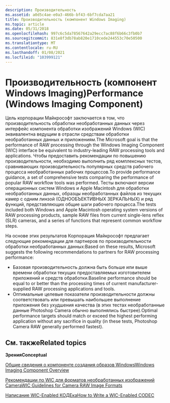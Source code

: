 ```yaml
---
description: Производительность
ms.assetid: a0d5c4ae-e0a3-466b-bf43-6bf7cda7aa21
title: Производительность (компонент Windows Imaging)
ms.topic: article
ms.date: 05/31/2018
ms.openlocfilehash: 997c6c5da78567642a29ecc7ac88f6b66c3fb0b7
ms.sourcegitcommit: 831e8f3db78ab820e1710cede244553c70e50500
ms.translationtype: MT
ms.contentlocale: ru-RU
ms.lasthandoff: 01/08/2021
ms.locfileid: "103999121"
---
```

# <a name="performance-windows-imaging-component"></a><span data-ttu-id="60561-103">Производительность (компонент Windows Imaging)</span><span class="sxs-lookup"><span data-stu-id="60561-103">Performance (Windows Imaging Component)</span></span>

<span data-ttu-id="60561-104">Цель корпорации Майкрософт заключается в том, что производительность обработки необработанных данных через интерфейс компонента обработки изображений Windows (WIC) эквивалентна ведущим в отрасли средствам обработки необработанных данных и приложениям.</span><span class="sxs-lookup"><span data-stu-id="60561-104">The Microsoft goal is that the performance of RAW processing through the Windows Imaging Component (WIC) interface be equivalent to industry-leading RAW processing tools and applications.</span></span> <span data-ttu-id="60561-105">Чтобы предоставить рекомендации по повышению производительности, необходимо выполнить ряд комплексных тестов, сравнивающих производительность популярных средств рабочего процесса необработанных рабочих процессов.</span><span class="sxs-lookup"><span data-stu-id="60561-105">To provide performance guidance, a set of comprehensive tests comparing the performance of popular RAW workflow tools was performed.</span></span> <span data-ttu-id="60561-106">Тесты включают версии операционных систем Windows и Apple Macintosh для обработки необработанных данных, образцы необработанных файлов из текущих камер с одним линзой (ОДНООБЪЕКТИВНЫХ ЗЕРКАЛЬНЫХ) и ряд функций, представляющих общие шаги рабочего процесса.</span><span class="sxs-lookup"><span data-stu-id="60561-106">The tests included both Windows and Apple Macintosh operating system versions of RAW processing products, sample RAW files from current single-lens reflex (SLR) cameras, and a series of functions that represent common workflow steps.</span></span>

<span data-ttu-id="60561-107">На основе этих результатов Корпорация Майкрософт предлагает следующие рекомендации для партнеров по производительности обработки необработанных данных:</span><span class="sxs-lookup"><span data-stu-id="60561-107">Based on these results, Microsoft suggests the following recommendations to partners for RAW processing performance:</span></span>

-   <span data-ttu-id="60561-108">Базовая производительность должна быть больше или выше времени обработки текущих предоставляемых изготовителем приложений и средств обработки.</span><span class="sxs-lookup"><span data-stu-id="60561-108">Baseline performance should be equal to or better than the processing times of current manufacturer-supplied RAW processing applications and tools.</span></span>
-   <span data-ttu-id="60561-109">Оптимальные целевые показатели производительности должны соответствовать или превышать наибольшее выполнение приложения без ухудшения качества (в этих тестах необработанные данные Photoshop Camera обычно выполнялись быстрее).</span><span class="sxs-lookup"><span data-stu-id="60561-109">Optimal performance targets should match or exceed the highest performing application without any sacrifice in quality (in these tests, Photoshop Camera RAW generally performed fastest).</span></span>

## <a name="related-topics"></a><span data-ttu-id="60561-110">См. также</span><span class="sxs-lookup"><span data-stu-id="60561-110">Related topics</span></span>

<dl> <dt>

<span data-ttu-id="60561-111">**Зрения**</span><span class="sxs-lookup"><span data-stu-id="60561-111">**Conceptual**</span></span>
</dt> <dt>

[<span data-ttu-id="60561-112">Общие сведения о компоненте создания образов Windows</span><span class="sxs-lookup"><span data-stu-id="60561-112">Windows Imaging Component Overview</span></span>](-wic-about-windows-imaging-codec.md)
</dt> <dt>

[<span data-ttu-id="60561-113">Рекомендации по WIC для форматов необработанных изображений Camera</span><span class="sxs-lookup"><span data-stu-id="60561-113">WIC Guidelines for Camera RAW Image Formats</span></span>](-wic-rawguidelines.md)
</dt> <dt>

[<span data-ttu-id="60561-114">Написание WIC-Enabled КОДЕка</span><span class="sxs-lookup"><span data-stu-id="60561-114">How to Write a WIC-Enabled CODEC</span></span>](-wic-howtowriteacodec.md)
</dt> </dl>

 

 



